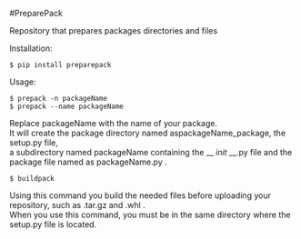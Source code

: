 #PreparePack

Repository that prepares packages directories and files

Installation:

    $ pip install preparepack

Usage:

    $ prepack -n packageName
    $ prepack --name packageName

Replace packageName with the name of your package. \
It will create the package directory named aspackageName_package,
the setup.py file, \
a subdirectory named packageName containing 
the __ _init_ __.py file and the package file named as packageName.py .

    $ buildpack 

Using this command you build the needed files before uploading your repository, such as .tar.gz and .whl .\
When you use this command, you must be in the same directory where the setup.py file is located.
